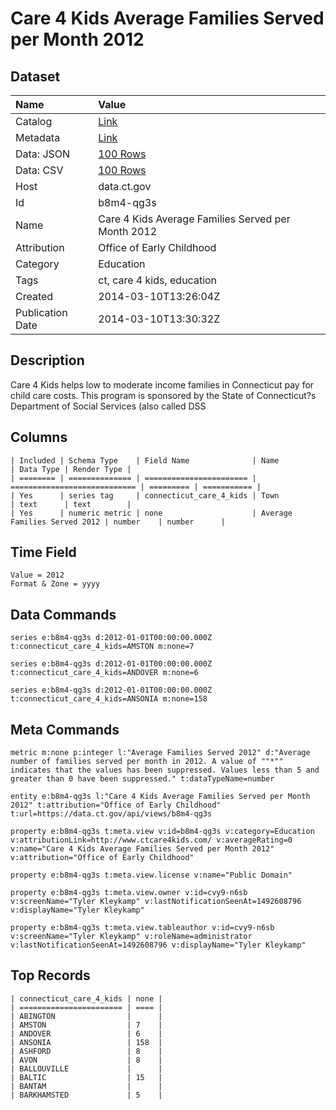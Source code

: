 # Care 4 Kids Average Families Served per Month 2012

## Dataset

| Name | Value |
| :--- | :---- |
| Catalog | [Link](https://catalog.data.gov/dataset/care-4-kids-average-families-served-per-month-2012) |
| Metadata | [Link](https://data.ct.gov/api/views/b8m4-qg3s) |
| Data: JSON | [100 Rows](https://data.ct.gov/api/views/b8m4-qg3s/rows.json?max_rows=100) |
| Data: CSV | [100 Rows](https://data.ct.gov/api/views/b8m4-qg3s/rows.csv?max_rows=100) |
| Host | data.ct.gov |
| Id | b8m4-qg3s |
| Name | Care 4 Kids Average Families Served per Month 2012 |
| Attribution | Office of Early Childhood |
| Category | Education |
| Tags | ct, care 4 kids, education |
| Created | 2014-03-10T13:26:04Z |
| Publication Date | 2014-03-10T13:30:32Z |

## Description

Care 4 Kids helps low to moderate income families in Connecticut pay for child care costs. This program is sponsored by the State of Connecticut?s Department of Social Services (also called DSS

## Columns

```ls
| Included | Schema Type    | Field Name              | Name                         | Data Type | Render Type |
| ======== | ============== | ======================= | ============================ | ========= | =========== |
| Yes      | series tag     | connecticut_care_4_kids | Town                         | text      | text        |
| Yes      | numeric metric | none                    | Average Families Served 2012 | number    | number      |
```

## Time Field

```ls
Value = 2012
Format & Zone = yyyy
```

## Data Commands

```ls
series e:b8m4-qg3s d:2012-01-01T00:00:00.000Z t:connecticut_care_4_kids=AMSTON m:none=7

series e:b8m4-qg3s d:2012-01-01T00:00:00.000Z t:connecticut_care_4_kids=ANDOVER m:none=6

series e:b8m4-qg3s d:2012-01-01T00:00:00.000Z t:connecticut_care_4_kids=ANSONIA m:none=158
```

## Meta Commands

```ls
metric m:none p:integer l:"Average Families Served 2012" d:"Average number of families served per month in 2012. A value of ""*"" indicates that the values has been suppressed. Values less than 5 and greater than 0 have been suppressed." t:dataTypeName=number

entity e:b8m4-qg3s l:"Care 4 Kids Average Families Served per Month 2012" t:attribution="Office of Early Childhood" t:url=https://data.ct.gov/api/views/b8m4-qg3s

property e:b8m4-qg3s t:meta.view v:id=b8m4-qg3s v:category=Education v:attributionLink=http://www.ctcare4kids.com/ v:averageRating=0 v:name="Care 4 Kids Average Families Served per Month 2012" v:attribution="Office of Early Childhood"

property e:b8m4-qg3s t:meta.view.license v:name="Public Domain"

property e:b8m4-qg3s t:meta.view.owner v:id=cvy9-n6sb v:screenName="Tyler Kleykamp" v:lastNotificationSeenAt=1492608796 v:displayName="Tyler Kleykamp"

property e:b8m4-qg3s t:meta.view.tableauthor v:id=cvy9-n6sb v:screenName="Tyler Kleykamp" v:roleName=administrator v:lastNotificationSeenAt=1492608796 v:displayName="Tyler Kleykamp"
```

## Top Records

```ls
| connecticut_care_4_kids | none | 
| ======================= | ==== | 
| ABINGTON                |      | 
| AMSTON                  | 7    | 
| ANDOVER                 | 6    | 
| ANSONIA                 | 158  | 
| ASHFORD                 | 8    | 
| AVON                    | 8    | 
| BALLOUVILLE             |      | 
| BALTIC                  | 15   | 
| BANTAM                  |      | 
| BARKHAMSTED             | 5    | 
```